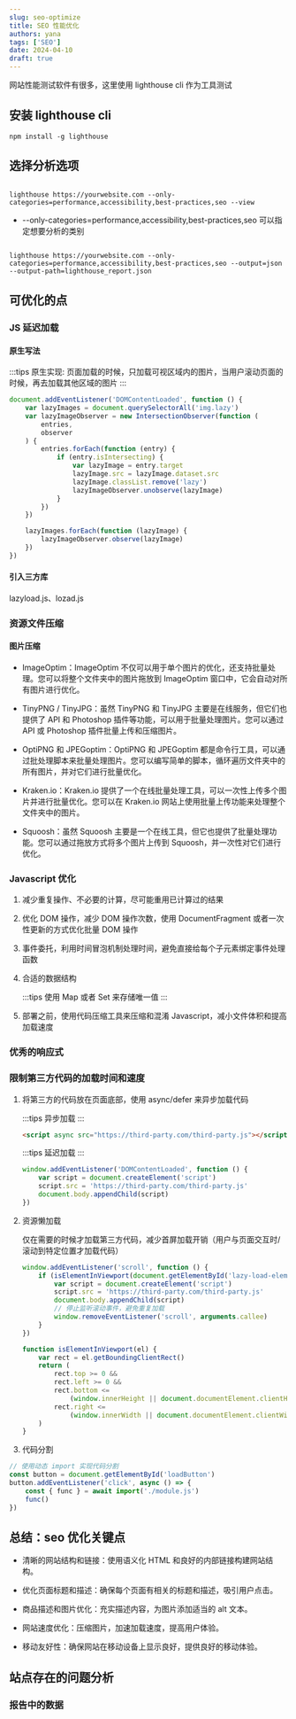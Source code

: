 ```yaml
---
slug: seo-optimize
title: SEO 性能优化
authors: yana
tags: ['SEO']
date: 2024-04-10
draft: true
---
```


网站性能测试软件有很多，这里使用 lighthouse cli 作为工具测试

## 安装 lighthouse cli

```shell
npm install -g lighthouse
```

## 选择分析选项

```shell

lighthouse https://yourwebsite.com --only-categories=performance,accessibility,best-practices,seo --view

```

-   --only-categories=performance,accessibility,best-practices,seo 可以指定想要分析的类别

```shell

lighthouse https://yourwebsite.com --only-categories=performance,accessibility,best-practices,seo --output=json --output-path=lighthouse_report.json

```

## 可优化的点

### JS 延迟加载

#### 原生写法

:::tips
原生实现: 页面加载的时候，只加载可视区域内的图片，当用户滚动页面的时候，再去加载其他区域的图片
:::

```js
document.addEventListener('DOMContentLoaded', function () {
    var lazyImages = document.querySelectorAll('img.lazy')
    var lazyImageObserver = new IntersectionObserver(function (
        entries,
        observer
    ) {
        entries.forEach(function (entry) {
            if (entry.isIntersecting) {
                var lazyImage = entry.target
                lazyImage.src = lazyImage.dataset.src
                lazyImage.classList.remove('lazy')
                lazyImageObserver.unobserve(lazyImage)
            }
        })
    })

    lazyImages.forEach(function (lazyImage) {
        lazyImageObserver.observe(lazyImage)
    })
})
```

#### 引入三方库

lazyload.js、lozad.js

### 资源文件压缩

#### 图片压缩

-   ImageOptim：ImageOptim 不仅可以用于单个图片的优化，还支持批量处理。您可以将整个文件夹中的图片拖放到 ImageOptim 窗口中，它会自动对所有图片进行优化。

-   TinyPNG / TinyJPG：虽然 TinyPNG 和 TinyJPG 主要是在线服务，但它们也提供了 API 和 Photoshop 插件等功能，可以用于批量处理图片。您可以通过 API 或 Photoshop 插件批量上传和压缩图片。

-   OptiPNG 和 JPEGoptim：OptiPNG 和 JPEGoptim 都是命令行工具，可以通过批处理脚本来批量处理图片。您可以编写简单的脚本，循环遍历文件夹中的所有图片，并对它们进行批量优化。

-   Kraken.io：Kraken.io 提供了一个在线批量处理工具，可以一次性上传多个图片并进行批量优化。您可以在 Kraken.io 网站上使用批量上传功能来处理整个文件夹中的图片。

-   Squoosh：虽然 Squoosh 主要是一个在线工具，但它也提供了批量处理功能。您可以通过拖放方式将多个图片上传到 Squoosh，并一次性对它们进行优化。

### Javascript 优化

1. 减少重复操作、不必要的计算，尽可能重用已计算过的结果

2. 优化 DOM 操作，减少 DOM 操作次数，使用 DocumentFragment 或者一次性更新的方式优化批量 DOM 操作

3. 事件委托，利用时间冒泡机制处理时间，避免直接给每个子元素绑定事件处理函数

4. 合适的数据结构

    :::tips
    使用 Map 或者 Set 来存储唯一值
    :::

5. 部署之前，使用代码压缩工具来压缩和混淆 Javascript，减小文件体积和提高加载速度

### 优秀的响应式

### 限制第三方代码的加载时间和速度

1.  将第三方的代码放在页面底部，使用 async/defer 来异步加载代码

    :::tips
    异步加载
    :::

    ```html
    <script async src="https://third-party.com/third-party.js"></script>
    ```

    :::tips
    延迟加载
    :::

    ```js
    window.addEventListener('DOMContentLoaded', function () {
        var script = document.createElement('script')
        script.src = 'https://third-party.com/third-party.js'
        document.body.appendChild(script)
    })
    ```

2.  资源懒加载

    仅在需要的时候才加载第三方代码，减少首屏加载开销（用户与页面交互时/滚动到特定位置才加载代码）

    ```js
    window.addEventListener('scroll', function () {
        if (isElementInViewport(document.getElementById('lazy-load-element'))) {
            var script = document.createElement('script')
            script.src = 'https://third-party.com/third-party.js'
            document.body.appendChild(script)
            // 停止监听滚动事件，避免重复加载
            window.removeEventListener('scroll', arguments.callee)
        }
    })

    function isElementInViewport(el) {
        var rect = el.getBoundingClientRect()
        return (
            rect.top >= 0 &&
            rect.left >= 0 &&
            rect.bottom <=
                (window.innerHeight || document.documentElement.clientHeight) &&
            rect.right <=
                (window.innerWidth || document.documentElement.clientWidth)
        )
    }
    ```

3.  代码分割

```js
// 使用动态 import 实现代码分割
const button = document.getElementById('loadButton')
button.addEventListener('click', async () => {
    const { func } = await import('./module.js')
    func()
})
```

## 总结：seo 优化关键点

-   清晰的网站结构和链接：使用语义化 HTML 和良好的内部链接构建网站结构。

-   优化页面标题和描述：确保每个页面有相关的标题和描述，吸引用户点击。

-   商品描述和图片优化：充实描述内容，为图片添加适当的 alt 文本。

-   网站速度优化：压缩图片，加速加载速度，提高用户体验。

-   移动友好性：确保网站在移动设备上显示良好，提供良好的移动体验。

## 站点存在的问题分析

### 报告中的数据

```

```
